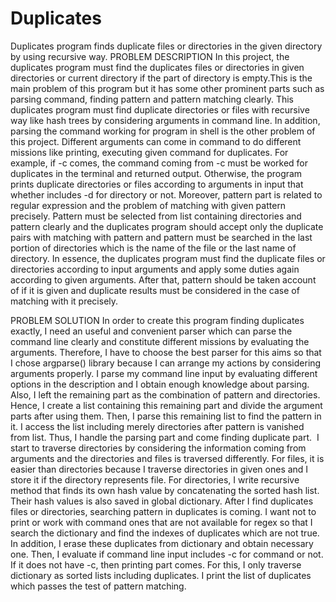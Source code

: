 # Duplicates
Duplicates program finds duplicate files or directories in the given directory by using recursive way.
PROBLEM DESCRIPTION
	In this project, the duplicates program must find the duplicates files or directories in given directories
  or current directory if the part of directory is empty.This is the main problem of this program but it has
  some other prominent parts such as parsing command, finding pattern and pattern matching clearly. This duplicates
  program must find duplicate directories or files with recursive way like hash trees by considering arguments
  in command line. In addition, parsing the command working for program in shell is the other problem of this project.
  Different arguments can come in command to do different missions like printing, executing given command for duplicates.
  For example, if -c comes, the command coming from -c must be worked for duplicates in the terminal and returned output.
  Otherwise, the program prints duplicate directories or files according to arguments in input that whether includes -d
  for directory or not. Moreover, pattern part is related to regular expression and the problem of matching with given
  pattern precisely. Pattern must be selected from list containing directories and pattern clearly and the duplicates
  program should accept only the duplicate pairs with matching with pattern and pattern must be searched in the last
  portion of directories which is the name of the file or the last name of directory. In essence, the duplicates program
  must find the duplicate files or directories according to input arguments and apply some duties again according to given
  arguments. After that, pattern should be taken account of if it is given and duplicate results must be considered in the
  case of matching with it precisely. 

PROBLEM SOLUTION
	In order to create this program finding duplicates exactly, I need an useful and convenient parser which can parse the
  command line clearly and constitute different missions by evaluating the arguments. Therefore, I have to choose the best
  parser for this aims so that I chose argparse() library because I can arrange my actions by considering arguments properly.
  I parse my command line input by evaluating different options in the description and I obtain enough knowledge about parsing.
  Also, I left the remaining part as the combination of pattern and directories. Hence, I create a list containing this
  remaining part and divide the argument parts after using them. Then, I parse this remaining list to find the pattern in it.
  I access the list including merely directories after pattern is vanished from list. Thus, I handle the parsing part and come
  finding duplicate part. 
	I start to traverse directories by considering the information coming from arguments and the directories and files is
  traversed differently. For files, it is easier than directories because I traverse directories in given ones and I store
  it if the directory represents file. For directories, I write recursive method that finds its own hash value by concatenating
  the sorted hash list. Their hash values is also saved in global dictionary. 
	After I find duplicates files or directories, searching pattern in duplicates is coming. I want not to print or work
  with command ones that are not available for regex so that I search the dictionary and find the indexes of duplicates
  which are not true. In addition, I erase these duplicates from dictionary and obtain necessary one. Then, I evaluate 
  if command line input includes -c for command or not. If it does not have -c, then printing part comes. For this, I only
  traverse dictionary as sorted lists including duplicates. I print the list of duplicates which passes the test of pattern
  matching.
